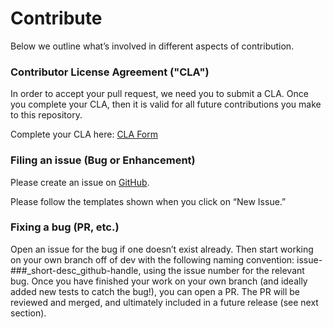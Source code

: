 # Contribute

Below we outline what’s involved in different aspects of contribution.

### Contributor License Agreement ("CLA")

In order to accept your pull request, we need you to submit a CLA. Once you complete your CLA, then it is valid for all future contributions you make to this repository.

Complete your CLA here: [CLA Form](https://docs.google.com/forms/d/e/1FAIpQLScMjmYVAnjRDks-n925KKyWqvsMbn_NBEWXZ4LvyOBtq1QTDQ/viewform)

### Filing an issue (Bug or Enhancement)

Please create an issue on [GitHub](https://github.com/asappresearch/sru/issues).

Please follow the templates shown when you click on “New Issue.”

### Fixing a bug (PR, etc.)

Open an issue for the bug if one doesn’t exist already. Then start working on your own branch off of dev with the following naming convention: issue-###_short-desc_github-handle, using the issue number for the relevant bug. Once you have finished your work on your own branch (and ideally added new tests to catch the bug!), you can open a PR. The PR will be reviewed and merged, and ultimately included in a future release (see next section).

